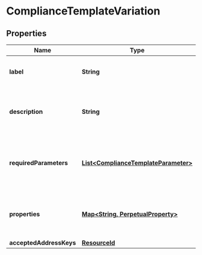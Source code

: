 

# ComplianceTemplateVariation


## Properties

| Name | Type | Description | Notes |
|------------ | ------------- | ------------- | -------------|
|**label** | **String** | Label of a Compliance Template Variation |  |
|**description** | **String** | The description of the Compliance Template Variation |  |
|**requiredParameters** | [**List&lt;ComplianceTemplateParameter&gt;**](ComplianceTemplateParameter.md) | A parameter required by a Compliance Template Variation |  |
|**properties** | [**Map&lt;String, PerpetualProperty&gt;**](PerpetualProperty.md) | Properties associated with the Compliance Template Variation |  |
|**acceptedAddressKeys** | [**ResourceId**](ResourceId.md) |  |  |



